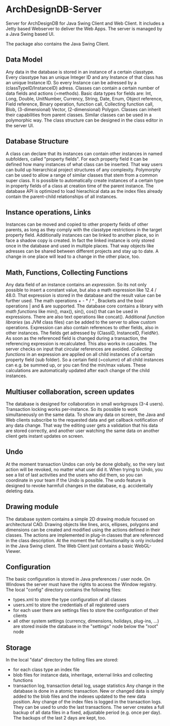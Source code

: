 # ArchDesignDB-Server
Server for ArchDesignDB for Java Swing Client and Web Client.
It includes a Jetty based Webserver to deliver the Web Apps.
The server is managed by a Java Swing based UI.

The package also contains the Java Swing Client.


## Data Model
Any data in the database is stored in an instance of a certain classtype.
Every classtype has an unique Integer ID and any Instance of that class has an unique Instance ID.
So every Instance can be adressed by a (classTypeID/InstanceID) adress.
Classes can contain a certain number of data fields and actions (=methods).
Basic data types for fields are: Int, Long, Double, UnitNumber, Currency, String, Date, Enum, Object reference, Field reference, Binary operation, function call, Collecting function call, Blob, (3-dimensional) Vector, (2-dimensional) Polygon.
Classes can inherit their capabilities from parent classes. Similar classes can be used in a polymorphic way.
The class structure can be designed in the class editor in the server UI.

## Database Structure
A class can declare that its instances can contain other instances in named subfolders, called "property fields".
For each property field it can be defined how many instances of what class can be inserted.
That way users can build up hierarchical project structures of any complexity.
Polymorphy can be used to allow a range of similar classes that stem from a common super class.
It is possible to automatically create instances of a certain type in property fields of a class at creation time of the parent instance.
The database API is optimized to load hierachical data as the index files already contain the parent-child relationships of all instances.

## Instance operations, Links
Instances can be moved and copied to other property fields of other parents, as long as they comply with the classtype restrictions in the target property field.
Additionally instances can be linked to another place, so in face a shadow copy is created. In fact the linked instance is only stored once in the database and used in multiple places. That way objects like adresses can be shared between different projects and stay up to date. A change in one place will lead to a change in the other place, too.

## Math, Functions, Collecting Functions
Any data field of an instance contains an _expression_. So its not only possible to insert a constant value, but also a math expression like 12.4 / 48.0. That expression is stored in the database and the result value can be further used. The math operations + - * / ^ , Brackets and the bool operations | and & are supported.
The database core contains a library with _math functions_ like min(), max(), sin(), cos() that can be used in expressions. 
There are also text operations like concat().
Additional _function libraries_ (as JVM class files) can be added to the server to allow custom operations.
Expression can also contain references to other fields, also in other instances. The fields get adressed by (ClassID, InstanceID, FieldNr).
As soon as the referenced field is changed during a transaction, the referencing expression is recalculated. This also works in cascades.
The server checks on input that circular references are avoided.
_Collecting functions_ in an expression are applied on all child instances of a certain property field (sub folder). So a certain field (=column) of all child instances can e.g. be summed up, or you can find the min/max values. These calculations are automatically updated after each change of the child instances.

## Multiuser collaboration, screen updates
The database is designed for collaboration in small workgroups (3-4 users). Transaction locking works per-instance. So its possible to work simultaneously on the same data.
To show any data on screen, the Java and Web clients subscribe to the requested data and get callback notification of any data change.
That way the editing user gets a validation that his data are stored correctly, and another user watching the same data on another client gets instant updates on screen.

## Undo
At the moment transaction Undos can only be done globally, so the very last action will be revoked, no matter what user did it. When trying to Undo, you see a list of last activities and the users who did them, so you can coordinate in your team if the Undo is possible. The undo feature is designed to revoke harmfull changes in the database, e.g. accidentally deleting data.

## Drawing module
The database system contains a simple 2D drawing module focused on architectural CAD. Drawing objects like lines, arcs, ellipses, polygons and dimensions can be created and modified using the actions defined in their classes.
The actions are implemented in plug-in classes that are referenced in the class description.
At the moment the full functionality is only included in the Java Swing client. The Web Client just contains a basic WebGL-Viewer.

## Configuration
The basic configuration is stored in Java preferences / user node. On Windows the server must have the rights to access the Window registry.
The local "config" directory contains the following files:
- types.xml to store the type configuration of all classes
- users.xml to store the credentials of all registered users
- for each user there are settings files to store the configuration of their clients
- all other system settings (currency, dimensions, holidays, plug-ins, ...) are stored inside the database in the "settings" node below the "root" node

## Storage
In the local "data" directory the folling files are stored:
- for each class type an index file
- blob files for instance data, inheritage, external links and collecting functions
- transaction log, transaction detail log, usage statistics
Any change in the database is done in a atomic transaction. New or changed data is simply added to the blob files and the indexes updated to the new data position. Any change of the index files is logged in the transaction logs. They can be used to undo the last transactions.
The server creates a full backup of all data files in a fixed, adjustable period (e.g. once per day). The backups of the last 2 days are kept, too.
